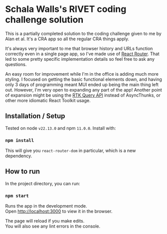 # Schala Walls's RIVET coding challenge solution

This is a partially completed solution to the coding challenge given to me by Alan et al. It's a CRA app so all the regular CRA things apply.

It's always very important to me that browser history and URLs function correctly even in a single page app, so I've made use of [React Router](https://reactrouter.com/en/main). That led to some pretty specific implementation details so feel free to ask any questions.

An easy room for improvement while I'm in the office is adding much more styling. I focused on getting the basic functional elements down, and having only 3 days of programming meant MUI ended up being the main thing left out. However, I'm very open to expanding any part of the app! Another point of expansion might be using the [RTK Query API](https://redux-toolkit.js.org/rtk-query/overview) instead of AsyncThunks, or other more idiomatic React Toolkit usage.

## Installation / Setup

Tested on node `v22.13.0` and npm `11.0.0`. Install with:

### `npm install`

This will give you `react-router-dom` in particular, which is a new dependency.

## How to run

In the project directory, you can run:

### `npm start`

Runs the app in the development mode.\
Open [http://localhost:3000](http://localhost:3000) to view it in the browser.

The page will reload if you make edits.\
You will also see any lint errors in the console.
